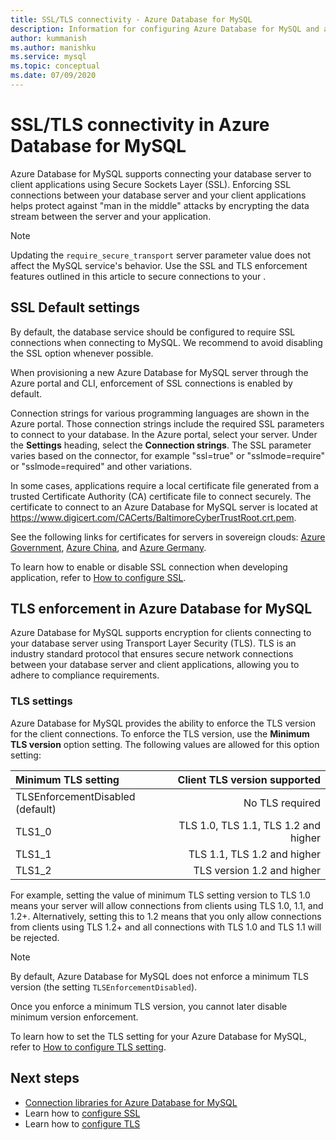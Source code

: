 ```yaml
---
title: SSL/TLS connectivity - Azure Database for MySQL
description: Information for configuring Azure Database for MySQL and associated applications to properly use SSL connections
author: kummanish
ms.author: manishku
ms.service: mysql
ms.topic: conceptual
ms.date: 07/09/2020
---
```


# SSL/TLS connectivity in Azure Database for MySQL

Azure Database for MySQL supports connecting your database server to client applications using Secure Sockets Layer (SSL). Enforcing SSL connections between your database server and your client applications helps protect against "man in the middle" attacks by encrypting the data stream between the server and your application.

> [!NOTE]
> Updating the `require_secure_transport` server parameter value does not affect the MySQL service's behavior. Use the SSL and TLS enforcement features outlined in this article to secure connections to your .

## SSL Default settings

By default, the database service should be configured to require SSL connections when connecting to MySQL.  We recommend to avoid disabling the SSL option whenever possible.

When provisioning a new Azure Database for MySQL server through the Azure portal and CLI, enforcement of SSL connections is enabled by default. 

Connection strings for various programming languages are shown in the Azure portal. Those connection strings include the required SSL parameters to connect to your database. In the Azure portal, select your server. Under the **Settings** heading, select the **Connection strings**. The SSL parameter varies based on the connector, for example "ssl=true" or "sslmode=require" or "sslmode=required" and other variations.

In some cases, applications require a local certificate file generated from a trusted Certificate Authority (CA) certificate file to connect securely. The certificate to connect to an Azure Database for MySQL server is located at https://www.digicert.com/CACerts/BaltimoreCyberTrustRoot.crt.pem. 

See the following links for certificates for servers in sovereign clouds: [Azure Government](https://www.digicert.com/CACerts/BaltimoreCyberTrustRoot.crt.pem), [Azure China](https://dl.cacerts.digicert.com/DigiCertGlobalRootCA.crt.pem), and [Azure Germany](https://www.d-trust.net/cgi-bin/D-TRUST_Root_Class_3_CA_2_2009.crt).

To learn how to enable or disable SSL connection when developing application, refer to [How to configure SSL](howto-configure-ssl.md).

## TLS enforcement in Azure Database for MySQL

Azure Database for MySQL supports encryption for clients connecting to your database server using Transport Layer Security (TLS). TLS is an industry standard protocol that ensures secure network connections between your database server and client applications, allowing you to adhere to compliance requirements.

### TLS settings

Azure Database for MySQL provides the ability to enforce the TLS version for the client connections. To enforce the TLS version, use the **Minimum TLS version** option setting. The following values are allowed for this option setting:

|  Minimum TLS setting             | Client TLS version supported                |
|:---------------------------------|-------------------------------------:|
| TLSEnforcementDisabled (default) | No TLS required                      |
| TLS1_0                           | TLS 1.0, TLS 1.1, TLS 1.2  and higher           |
| TLS1_1                           | TLS 1.1, TLS 1.2   and higher                   |
| TLS1_2                           | TLS version 1.2  and higher                     |


For example, setting the value of minimum TLS setting version to TLS 1.0 means your server will allow connections from clients using TLS 1.0, 1.1, and 1.2+. Alternatively, setting this to 1.2 means that you only allow connections from clients using TLS 1.2+ and all connections with TLS 1.0 and TLS 1.1 will be rejected.

> [!Note] 
> By default, Azure Database for MySQL does not enforce a minimum TLS version (the setting `TLSEnforcementDisabled`).
>
> Once you enforce a minimum TLS version, you cannot later disable minimum version enforcement.

To learn how to set the TLS setting for your Azure Database for MySQL, refer to [How to configure TLS setting](howto-tls-configurations.md).

## Next steps

- [Connection libraries for Azure Database for MySQL](concepts-connection-libraries.md)
- Learn how to [configure SSL](howto-configure-ssl.md)
- Learn how to [configure TLS](howto-tls-configurations.md)
